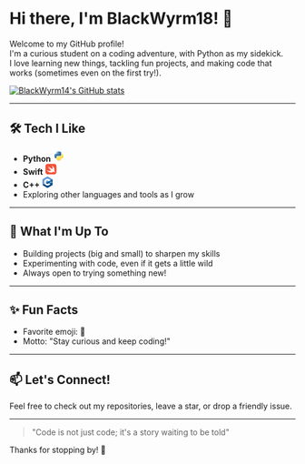 # Hi there, I'm BlackWyrm18! 🐉  
Welcome to my GitHub profile!  
I'm a curious student on a coding adventure, with Python as my sidekick.  
I love learning new things, tackling fun projects, and making code that works (sometimes even on the first try!).

[![BlackWyrm14's GitHub stats](https://github-readme-stats.vercel.app/api?username=BlackWyrm18&show_icons=true&include_all_commits=true&theme=vue-dark)](https://github.com/anuraghazra/github-readme-stats)

---
## 🛠️ Tech I Like

- **Python** </a> <a href="https://www.python.org" target="_blank" rel="noreferrer"> <img src="https://raw.githubusercontent.com/devicons/devicon/master/icons/python/python-original.svg" alt="python" width="20" height="20"/> </a>
- **Swift**  </a> <a href="https://developer.apple.com/swift/" target="_blank" rel="noreferrer"> <img src="https://raw.githubusercontent.com/devicons/devicon/master/icons/swift/swift-original.svg" alt="swift" width="20" height="20"/> </a> 
- **C++**    </a> <a href="https://www.w3schools.com/cpp/" target="_blank" rel="noreferrer"> <img src="https://raw.githubusercontent.com/devicons/devicon/master/icons/cplusplus/cplusplus-original.svg" alt="cplusplus" width="20"/> </a>
- Exploring other languages and tools as I grow

---

## 🎒 What I'm Up To
- Building projects (big and small) to sharpen my skills
- Experimenting with code, even if it gets a little wild
- Always open to trying something new!

---

## ✨ Fun Facts
- Favorite emoji: 🐍
- Motto: "Stay curious and keep coding!"

---

## 📫 Let's Connect!
Feel free to check out my repositories, leave a star, or drop a friendly issue.  

---

> "Code is not just code; it's a story waiting to be told"

Thanks for stopping by! 🚀
<!--
**BlackWyrm14/BlackWyrm14** is a ✨ _special_ ✨ repository because its `README.md` (this file) appears on your GitHub profile.
-->
